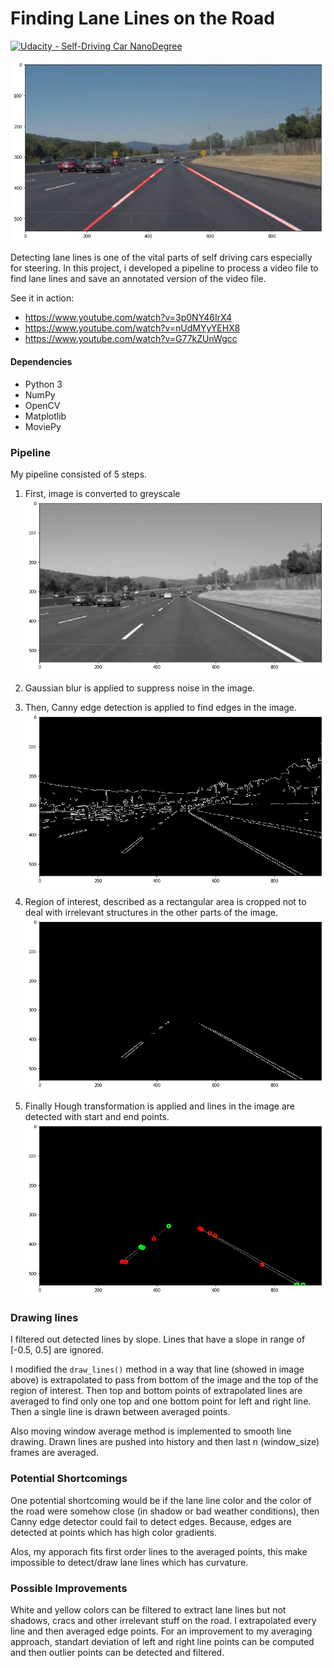 # Finding Lane Lines on the Road

[![Udacity - Self-Driving Car NanoDegree](https://s3.amazonaws.com/udacity-sdc/github/shield-carnd.svg)](http://www.udacity.com/drive)

![Lane line detection](process_final.png)

Detecting lane lines is one of the vital parts of self driving cars especially for steering. 
In this project, i developed a pipeline to process a video file to find lane lines and save an annotated version of the video file. 

See it in action: 
- https://www.youtube.com/watch?v=3p0NY46IrX4
- https://www.youtube.com/watch?v=nUdMYyYEHX8
- https://www.youtube.com/watch?v=G77kZUnWgcc

#### Dependencies
- Python 3
- NumPy
- OpenCV
- Matplotlib
- MoviePy

### Pipeline

My pipeline consisted of 5 steps. 

1. First, image is converted to greyscale ![greyscaled image](process_greyscale.png)

2. Gaussian blur is applied to suppress noise in the image.

3. Then, Canny edge detection is applied to find edges in the image. ![Canny edge detection](process_canny.png)

4. Region of interest, described as a rectangular area is cropped not to deal with irrelevant structures in the other parts of the image. ![Crop roi](process_crop.png)

5. Finally Hough transformation is applied and lines in the image are detected with start and end points. ![Hough](process_hough.png)

### Drawing lines
I filtered out detected lines by slope. Lines that have a slope in range of [-0.5, 0.5] are ignored. 

I modified the `draw_lines()` method in a way that line (showed in image above) is extrapolated to pass from bottom of the image and the top of the region of interest. Then top and bottom points of extrapolated lines are averaged to find only one top and one bottom point for left and right line. Then a single line is drawn between averaged points.

Also moving window average method is implemented to smooth line drawing. Drawn lines are pushed into history and then last n (window_size) frames are averaged. 

### Potential Shortcomings

One potential shortcoming would be if the lane line color and the color of the road were somehow close (in shadow or bad weather conditions), then Canny edge detector could fail to detect edges. Because, edges are detected at points which has high color gradients. 

Alos, my apporach fits first order lines to the averaged points, this make impossible to detect/draw lane lines which has curvature. 

### Possible Improvements

White and yellow colors can be filtered to extract lane lines but not shadows, cracs and other irrelevant stuff on the road. I extrapolated every line and then averaged edge points. For an improvement to my averaging approach, standart deviation of left and right line points can be computed and then outlier points can be detected and filtered.
